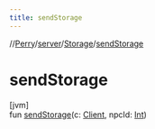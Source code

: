 ```yaml
---
title: sendStorage
---
```

//[Perry](../../../index.html)/[server](../index.html)/[Storage](index.html)/[sendStorage](send-storage.html)



# sendStorage



[jvm]\
fun [sendStorage](send-storage.html)(c: [Client](../../client/-client/index.html), npcId: [Int](https://kotlinlang.org/api/latest/jvm/stdlib/kotlin/-int/index.html))




